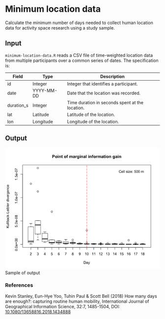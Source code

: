 # Minimum location data
Calculate the minimum number of days needed to collect human location data for activity space research using a study sample.

## Input 
`minimum-location-data.R` reads a  CSV file of time-weighted location data from multiple participants over a common series of dates. The specification is:

| Field | Type | Description |
| ----- | ----- | ----- |
| id | Integer | Integer that identifies a participant. |
| date | YYYY-MM-DD | Date that the location was recorded. |
| duration_s | Integer | Time duration in seconds spent at the location.  |
| lat | Latitude | Latitude of the location. |
| lon | Longitude | Longitude of the location. |

## Output

![](Rplot02.png)
Sample of output

### References
Kevin Stanley, Eun-Hye Yoo, Tuhin Paul & Scott Bell (2018) How many days are enough?: capturing routine human mobility, International Journal of Geographical Information Science, 32:7, 1485-1504, DOI: [10.1080/13658816.2018.1434888](https://doi.org/10.1080/13658816.2018.1434888)
